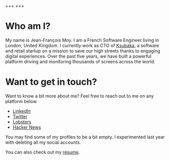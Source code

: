 +++
+++

# Who am I?

My name is Jean-François Moy. I am a French Software Engineer living in London, United Kingdom. I currently work as CTO of [Ksubaka](https://ksubaka.com), a software and retail startup on a mission to save our high streets thanks to engaging digital experiences. Over the past five years, we have built a powerful platform driving and monitoring thousands of screens across the world.

# Want to get in touch?

Want to know a bit more about me? Feel free to reach out to me on any platform below.

- [LinkedIn](https://www.linkedin.com/in/jeanfrancoismoy)
- [Twitter](https://twitter.com/moystard)
- [Lobsters](https://lobste.rs/u/moystard)
- [Hacker News](https://news.ycombinator.com/user?id=moystard)

You may find some of my profiles to be a bit empty. I experimented last year with deleting all my social accounts.

You can also check out my [resume](/resume).
